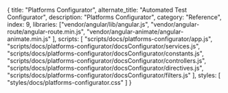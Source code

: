 {
  title: "Platforms Configurator",
  alternate_title: "Automated Test Configurator",
  description: "Platforms Configurator",
  category: "Reference",
  index: 9,
  libraries: ["vendor/angular/lib/angular.js",
  "vendor/angular-route/angular-route.min.js",
  "vendor/angular-animate/angular-animate.min.js"
  ],
  scripts: [
  "scripts/docs/platforms-configurator/app.js",
  "scripts/docs/platforms-configurator/docsConfigurator/services.js",
  "scripts/docs/platforms-configurator/docsConfigurator/constants.js",
  "scripts/docs/platforms-configurator/docsConfigurator/controllers.js",
  "scripts/docs/platforms-configurator/docsConfigurator/directives.js",
  "scripts/docs/platforms-configurator/docsConfigurator/filters.js"
  ],
  styles: [
  "styles/docs/platforms-configurator.css"
  ]
}
<base href="/reference/platforms-configurator">
<link href='https://cdnjs.cloudflare.com/ajax/libs/highlight.js/8.2/styles/monokai_sublime.min.css' rel='stylesheet' type='text/css'>
<script src="https://cdnjs.cloudflare.com/ajax/libs/highlight.js/8.2/highlight.min.js"></script>

<div class="platforms-configurator row" ng-app="docsConfigurator">
  <ng-view></ng-view>
</div>